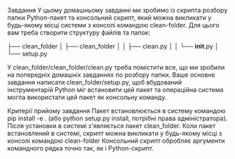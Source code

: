 Завдання
У цьому домашньому завданні ми зробимо із скрипта розбору папки Python-пакет та консольний скрипт, який можна викликати у будь-якому місці системи з консолі командою clean-folder. Для цього вам треба створити структуру файлів та папок:

├── clean_folder
│    ├── clean_folder
│    │   ├── clean.py
│    │   └── __init__.py
│    └── setup.py


У clean_folder/clean_folder/clean.py треба помістити все, що ми зробили на попередніх домашніх завданнях по розбору папки. Ваше основнє завдання написати clean_folder/setup.py, щоб вбудований інструментарій Python міг встановити цей пакет та операційна система могла використати цей пакет як консольну команду.

Критерії прийому завдання
Пакет встановлюється в систему командою pip install -e . (або python setup.py install, потрібні права адміністратора).
Після установки в системі з'являється пакет clean_folder.
Коли пакет встановлений в системі, скрипт можна викликати у будь-якому місці з консолі командою clean-folder
Консольний скрипт обробляє аргументи командного рядка точно так, як і Python-скрипт.
